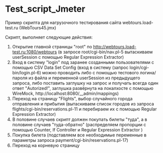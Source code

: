 # Test_script_Jmeter

Пример скрипта для нагрузочного тестирования сайта webtours.load-test.ru (WebTours45.jmx)

Скрипт, выполняет следующие действия:

1. Открытие главной страницы "root" по http://webtours.load-test.ru:1080/webtours (в запросе root/cgi-bin/nav.pl-5 вытаскиваем userSession с помощью Regular Expression Extractor)
2. Вход в систему "login" под заранее созданными пользователями с помощью CSV Data Set Config (вход в систему (запрос login/cgi-bin/login.pl-6) можно проводить либо с помощью тестового логина/пароля из файла и переменной userSession из предыдущего запроса, либо поставить заглушку на запрос и получать всегда один ответ "Autorized!", заглушка развёрнута на локалхосте с помощью WireMock, http://localhost:8080/__admin/mappings)
3. Переход на страницу "Flights", выбор случайного города отправления и прибытия (вытаскиваем список городов из запроса flights/cgi-bin/reservations.pl-11  и перебираем их с помощью Regular Expression Extractor)
4. В половине случаев скрипт должен покупать билеты "туда", а в половине случаев "туда-обратно" (распределяем пропорции с помощью Counter, If Controller и Regular Expression Extractor )
5. Покупка билета (подставляем все необходимые переменные в параметры запроса payment/cgi-bin/reservations.pl-17)
6. Переход на корневую страницу
